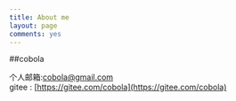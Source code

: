 ```yaml
---
title: About me
layout: page
comments: yes
---
```


##cobola

个人邮箱:cobola@gmail.com  
gitee : [https://gitee.com/cobola](https://gitee.com/cobola)
